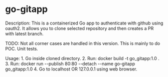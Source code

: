 # go-gitapp 

Description:
	This is a containerized Go app to authenticate with github using oauth2.
	It allows you to clone selected repository and then creates a PR with latest branch.

TODO:
	Not all corner cases are handled in this version. This is mainly to do POC.
	Unit tests.

Usage: 
	1. Go inside cloned directory.
	2. Run: docker build -t go_gitapp:1.0 .
	3. Run: docker run --publish 80:80 --detach --name go-gitapp go_gitapp:1.0
	4. Go to localhost OR 127.0.0.1 using web browser.
